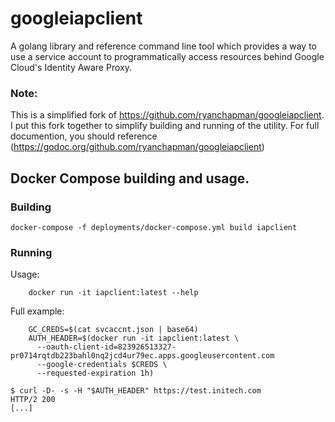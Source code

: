 # googleiapclient

A golang library and reference command line tool which provides a way to use a service account to programmatically access
resources behind Google Cloud's Identity Aware Proxy.

### Note:

This is a simplified fork of https://github.com/ryanchapman/googleiapclient. I put this fork together to simplify building
and running of the utility.  For full documention, you should reference (https://godoc.org/github.com/ryanchapman/googleiapclient) 

## Docker Compose building and usage.

### Building

```
docker-compose -f deployments/docker-compose.yml build iapclient
```

### Running

Usage:

```
    docker run -it iapclient:latest --help
```

Full example:

```
    GC_CREDS=$(cat svcaccnt.json | base64)
    AUTH_HEADER=$(docker run -it iapclient:latest \ 
      --oauth-client-id=823926513327-pr0714rqtdb223bahl0nq2jcd4ur79ec.apps.googleusercontent.com 
      --google-credentials $CREDS \
      --requested-expiration 1h)

$ curl -D- -s -H "$AUTH_HEADER" https://test.initech.com
HTTP/2 200
[...]
```
